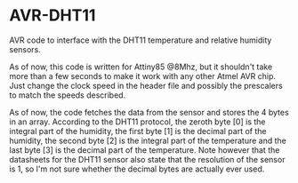 AVR-DHT11
=========

AVR code to interface with the DHT11 temperature and relative humidity sensors. 

As of now, this code is written for Attiny85 @8Mhz, but it shouldn't take more than a 
few seconds to make it work with any other Atmel AVR chip. Just change the clock speed
in the header file and possibly the prescalers to match the speeds described.

As of now, the code fetches the data from the sensor and stores the 4 bytes in an array.
According to the DHT11 protocol, the zeroth byte [0] is the integral part of the humidity,
the first byte [1] is the decimal part of the humidity, the second byte [2] is the integral
part of the temperature and the last byte [3] is the decimal part of the temperature. Note
however that the datasheets for the DHT11 sensor also state that the resolution of the sensor
is 1, so I'm not sure whether the decimal bytes are actually ever used. 

